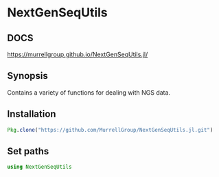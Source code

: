 # NextGenSeqUtils

## DOCS
https://murrellgroup.github.io/NextGenSeqUtils.jl/

## Synopsis

Contains a variety of functions for dealing with NGS data.

## Installation
```julia
Pkg.clone("https://github.com/MurrellGroup/NextGenSeqUtils.jl.git")

```

## Set paths
```julia
using NextGenSeqUtils
```
